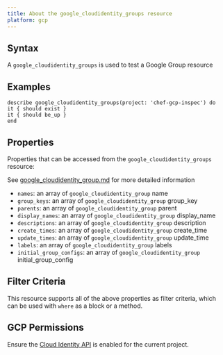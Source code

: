 ```yaml
---
title: About the google_cloudidentity_groups resource
platform: gcp
---
```


## Syntax
A `google_cloudidentity_groups` is used to test a Google Group resource

## Examples
```
describe google_cloudidentity_groups(project: 'chef-gcp-inspec') do
it { should exist }
it { should be_up }
end
```

## Properties
Properties that can be accessed from the `google_cloudidentity_groups` resource:

See [google_cloudidentity_group.md](google_cloudidentity_group.md) for more detailed information
  * `names`: an array of `google_cloudidentity_group` name
  * `group_keys`: an array of `google_cloudidentity_group` group_key
  * `parents`: an array of `google_cloudidentity_group` parent
  * `display_names`: an array of `google_cloudidentity_group` display_name
  * `descriptions`: an array of `google_cloudidentity_group` description
  * `create_times`: an array of `google_cloudidentity_group` create_time
  * `update_times`: an array of `google_cloudidentity_group` update_time
  * `labels`: an array of `google_cloudidentity_group` labels
  * `initial_group_configs`: an array of `google_cloudidentity_group` initial_group_config

## Filter Criteria
This resource supports all of the above properties as filter criteria, which can be used
with `where` as a block or a method.

## GCP Permissions

Ensure the [Cloud Identity API](https://console.cloud.google.com/apis/api/cloudidentity.googleapis.com/overview) is enabled for the current project.
